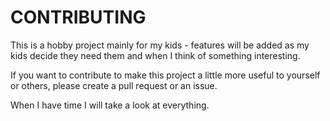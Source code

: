# CONTRIBUTING

This is a hobby project mainly for my kids - features will be added as my kids decide they need them and when I think of something interesting.

If you want to contribute to make this project a little more useful to yourself or others, please create a pull request or an issue. 

When I have time I will take a look at everything.
